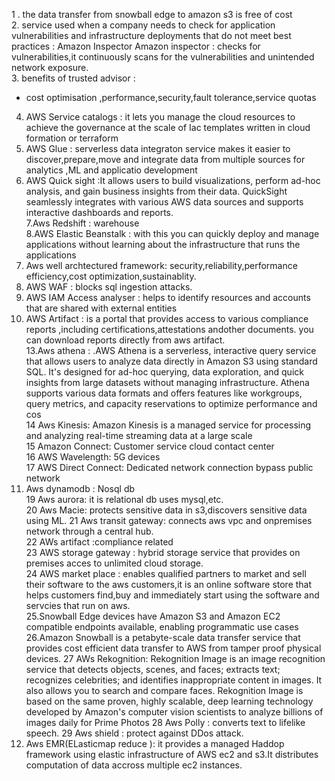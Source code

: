 1 . the data transfer from snowball edge to amazon s3 is free of cost  
2. service used when a company needs to check for application vulnerabilities and infrastructure  deployments that do not meet best practices : Amazon Inspector
 Amazon inspector : checks for vulnerabilities,it continuously scans for the vulnerabilities and unintended network exposure.    
3. benefits of trusted advisor : 
- cost optimisation ,performance,security,fault tolerance,service quotas  
4. AWS Service catalogs : it lets you manage the cloud resources to achieve the governance at the scale of Iac templates written in cloud formation or terraform  
5. AWS Glue : serverless data integraton service makes it easier to discover,prepare,move and integrate data from multiple sources for analytics ,ML and applicatio development  
6. AWS Quick sight :It allows users to build visualizations, perform ad-hoc analysis, and gain business insights from their data. QuickSight seamlessly integrates with various AWS data sources and supports interactive dashboards and reports.  
7.Aws Redshift : warehouse  
8.AWS Elastic Beanstalk : with this you can quickly deploy and manage applications without learning about the infrastructure that runs the applications  
9. Aws well archtectured framework: security,reliability,performance efficiency,cost optimization,sustainablity.    
10. AWS WAF : blocks sql ingestion attacks.  
11. AWS IAM Access analyser : helps to identify resources and accounts that are shared with external entities  
12. AWS Artifact : is a portal that provides access to various compliance reports ,including certifications,attestations andother documents. you can download reports directly from aws artifact.    
13.Aws athena : .AWS Athena is a serverless, interactive query service that allows users to analyze data directly in Amazon S3 using standard SQL. It's designed for ad-hoc querying, data exploration, and quick insights from large datasets without managing infrastructure. Athena supports various data formats and offers features like workgroups, query metrics, and capacity reservations to optimize performance and cos  
14 Aws Kinesis: Amazon Kinesis is a managed service for processing and analyzing real-time streaming data at a large scale  
15 Amazon Connect: Customer service cloud contact center    
16 AWS Wavelength: 5G devices    
17 AWS Direct Connect: Dedicated network connection bypass public network  
18. Aws dynamodb : Nosql db  
19 Aws aurora: it is relational db uses mysql,etc.  
20 Aws Macie: protects sensitive data in s3,discovers sensitive data using ML. 
21 Aws transit gateway: connects aws vpc and onpremises network through a central hub.  
22 AWs artifact :compliance related  
23 AWS storage gateway : hybrid storage service that provides on premises acces to unlimited  cloud storage.    
24 AWS market place : enables qualified partners to market and sell their software to the aws customers,it is an online software store that helps customers  find,buy and immediately start using the software and servcies that run on aws.    
25.Snowball Edge devices have Amazon S3 and Amazon EC2 compatible endpoints available, enabling programmatic use cases    
26.Amazon Snowball is a petabyte-scale data transfer service that provides cost efficient data transfer to AWS from tamper proof physical devices.
27 AWs Rekognition: Rekognition Image is an image recognition service that detects objects, scenes, and faces; extracts text; recognizes celebrities; and identifies inappropriate content in images. It also allows you to search and compare faces. Rekognition Image is based on the same proven, highly scalable, deep learning technology developed by Amazon's computer vision scientists to analyze billions of images daily for Prime Photos
28 Aws Polly : converts text to lifelike speech.
29 Aws shield : protect against DDos attack.
30. Aws EMR(ELasticmap reduce ): it provides a managed Haddop framework using elastic infrastructure of AWS ec2 and s3.It distributes computation of data accross multiple ec2 instances.
  

